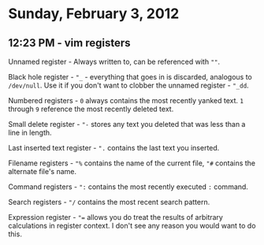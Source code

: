 # Sunday, February 3, 2012

## 12:23 PM - vim registers

Unnamed register - Always written to, can be referenced with `""`.

Black hole register - `"_` - everything that goes in is discarded, analogous to
`/dev/null`. Use it if you don't want to clobber the unnamed register - `"_dd`.

Numbered registers - `0` always contains the most recently yanked text. `1`
through `9` reference the most recently deleted text.

Small delete register - `"-` stores any text you deleted that was less than a
line in length.

Last inserted text register - `".` contains the last text you inserted.

Filename registers - `"%` contains the name of the current file, `"#` contains
the alternate file's name.

Command registers - `":` contains the most recently executed `:` command.

Search registers - `"/` contains the most recent search pattern.

Expression register - `"=` allows you do treat the results of arbitrary
calculations in register context. I don't see any reason you would want to do
this.
